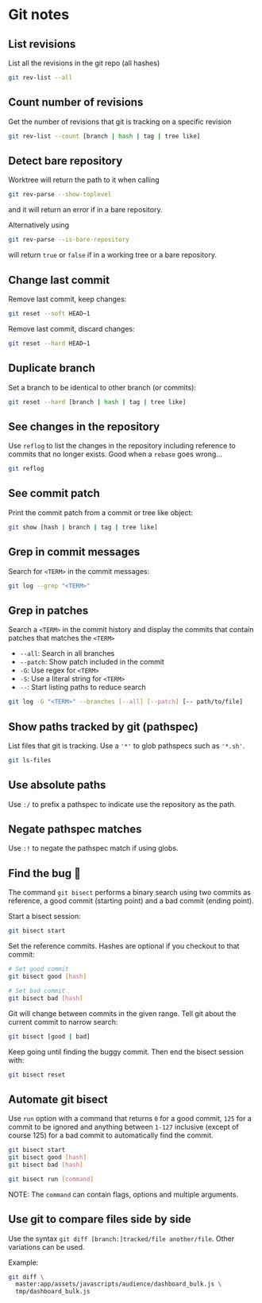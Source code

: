 Git notes
===========

## List revisions

List all the revisions in the git repo (all hashes)

```bash
git rev-list --all
```

## Count number of revisions

Get the number of revisions that git is tracking on a specific revision

```bash
git rev-list --count [branch | hash | tag | tree like]
```

## Detect bare repository

Worktree will return the path to it when calling

```bash
git rev-parse --show-toplevel
```

and it will return an error if in a bare repository.

Alternatively using

```bash
git rev-parse --is-bare-repository
```

will return `true` or `false` if in a working tree or a bare repository.

## Change last commit

Remove last commit, keep changes:

```bash
git reset --soft HEAD~1
```

Remove last commit, discard changes:

```bash
git reset --hard HEAD~1
```

## Duplicate branch

Set a branch to be identical to other branch (or commits):

```bash
git reset --hard [branch | hash | tag | tree like]
```

## See changes in the repository

Use `reflog` to list the changes in the repository including reference to commits that no longer exists.
Good when a `rebase` goes wrong...

```bash
git reflog
```

## See commit patch

Print the commit patch from a commit or tree like object:

```bash
git show [hash | branch | tag | tree like]
```

## Grep in commit messages

Search for `<TERM>` in the commit messages:

```bash
git log --grep "<TERM>"
```

## Grep in patches

Search a `<TERM>` in the commit history and display the commits that contain patches that matches the `<TERM>`

- `--all`: Search in all branches
- `--patch`: Show patch included in the commit
- `-G`: Use regex for `<TERM>`
- `-S`: Use a literal string for `<TERM>`
- `--`: Start listing paths to reduce search

```bash
git log -G "<TERM>" --branches [--all] [--patch] [-- path/to/file]
```

## Show paths tracked by git (pathspec)

List files that git is tracking. Use a `'*'` to glob pathspecs such as `'*.sh'`.

```bash
git ls-files
```

## Use absolute paths

Use `:/` to prefix a pathspec to indicate use the repository as the path.

## Negate pathspec matches

Use `:!` to negate the pathspec match if using globs.

## Find the bug 🐞

The command `git bisect` performs a binary search using two commits as reference, a good commit (starting point) and a bad commit (ending point).

Start a bisect session:

```bash
git bisect start
```

Set the reference commits. Hashes are optional if you checkout to that commit:

```bash
# Set good commit
git bisect good [hash]

# Set bad commit
git bisect bad [hash]
```

Git will change between commits in the given range. Tell git about the current commit to narrow search:

```bash
git bisect [good | bad]
```

Keep going until finding the buggy commit. Then end the bisect session with:

```bash
git bisect reset
```

## Automate git bisect

Use `run` option with a command that returns `0` for a good commit, `125` for a commit to be ignored and anything between `1-127` inclusive (except of course 125) for a bad commit to automatically find the commit.

```bash
git bisect start
git bisect good [hash]
git bisect bad [hash]

git bisect run [command]
```

NOTE: The `command` can contain flags, options and multiple arguments.

## Use git to compare files side by side

Use the syntax `git diff [branch:]tracked/file another/file`. Other variations can be used.

Example:

```bash
git diff \
  master:app/assets/javascripts/audience/dashboard_bulk.js \
  tmp/dashboard_bulk.js
```

